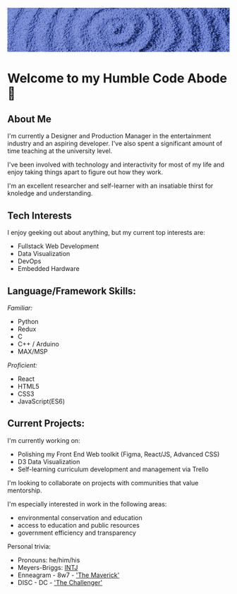 !["zen garden"](https://github.com/zenlex/zenlex/blob/main/zen-garden-banner.jpg)
# Welcome to my Humble Code Abode 🙏

## About Me
I'm currently a Designer and Production Manager in the entertainment industry and an aspiring developer.  I've also spent a significant amount of time teaching at the university level. 

I've been involved with technology and interactivity for most of my life and enjoy taking things apart to figure out how they work.

I'm an excellent researcher and self-learner with an insatiable thirst for knoledge and understanding. 


## Tech Interests
I enjoy geeking out about anything, but my current top interests are:

- Fullstack Web Development
- Data Visualization 
- DevOps
- Embedded Hardware

## Language/Framework Skills:
*Familiar:*
- Python
-  Redux
-  C
-  C++ / Arduino
-  MAX/MSP


*Proficient:*
- React
- HTML5
- CSS3
- JavaScript(ES6)

## Current Projects:
I'm currently working on:
- Polishing my Front End Web toolkit (Figma, React/JS, Advanced CSS)
- D3 Data Visualization
- Self-learning curriculum development and management via Trello

I'm looking to collaborate on projects with communities that value mentorship. 

I'm especially interested in work in the following areas: 
 - environmental conservation and education
 - access to education and public resources
 - government efficiency and transparency

Personal trivia:
- Pronouns: he/him/his
- Meyers-Briggs: [INTJ](https://www.16personalities.com/intj-personality)
- Enneagram - 8w7 - ['The Maverick'](https://www.enneagraminstitute.com/type-8) 
- DISC - DC - ['The Challenger'](https://www.businessbacker.com/blog/word-maps-personality-types/?fbclid=IwAR1D6t1BkGqlnX9rWeKGWhxxsGFLtUPUAmJxIHukPpsUwqdboJomou8CK3M)



